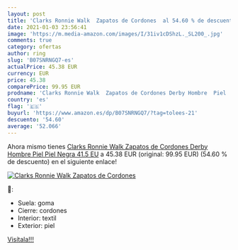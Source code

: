 ```yaml
---
layout: post
title: 'Clarks Ronnie Walk  Zapatos de Cordones  al 54.60 % de descuento'
date: 2021-01-03 23:56:41
image: 'https://m.media-amazon.com/images/I/31iv1cDShzL._SL200_.jpg'
comments: true
category: ofertas
author: ring
slug: 'B07SNRNGQ7-es'
actualPrice: 45.38 EUR
currency: EUR
price: 45.38
comparePrice: 99.95 EUR
prodname: 'Clarks Ronnie Walk  Zapatos de Cordones Derby Hombre  Piel  Piel Negra   41.5 EU'
country: 'es'
flag: '🇪🇸'
buyurl: 'https://www.amazon.es/dp/B07SNRNGQ7/?tag=tolees-21'
descuento: '54.60'
average: '52.066'
---
```


Ahora mismo tienes [Clarks Ronnie Walk  Zapatos de Cordones Derby Hombre  Piel  Piel Negra   41.5 EU](https://www.amazon.es/dp/B07SNRNGQ7/?tag=tolees-21) a 45.38 EUR (original: 99.95 EUR) (54.60 %  de descuento) en el siguiente enlace!

[![Clarks Ronnie Walk  Zapatos de Cordones ](https://m.media-amazon.com/images/I/31iv1cDShzL._SL200_.jpg)](https://www.amazon.es/dp/B07SNRNGQ7/?tag=tolees-21)

🔎:

- Suela: goma
- Cierre: cordones
- Interior: textil
- Exterior: piel

[Visítala!!!](https://www.amazon.es/dp/B07SNRNGQ7/?tag=tolees-21)
